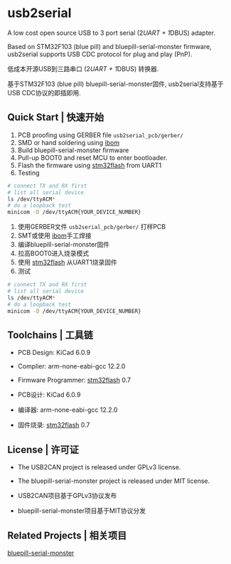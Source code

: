 # usb2serial

A low cost open source USB to 3 port serial (2*UART + 1*DBUS) adapter.

Based on STM32F103 (blue pill) and bluepill-serial-monster firmware, usb2serial supports USB CDC protocol for plug and play (PnP).

低成本开源USB到三路串口 (2*UART + 1*DBUS) 转换器. 

基于STM32F103 (blue pill) bluepill-serial-monster固件, usb2serial支持基于USB CDC协议的即插即用.

## Quick Start | 快速开始

1. PCB proofing using GERBER file `usb2serial_pcb/gerber/`
2. SMD or hand soldering using [ibom](usb2serial_pcb/bom/ibom.html)
3. Build bluepill-serial-monster firmware
4. Pull-up BOOT0 and reset MCU to enter bootloader.
5. Flash the firmware using [stm32flash](https://sourceforge.net/p/stm32flash) from UART1
6. Testing

```bash
# connect TX and RX first
# list all serial device
ls /dev/ttyACM*
# do a loopback test
minicom -D /dev/ttyACM{YOUR_DEVICE_NUMBER}
```

1. 使用GERBER文件 `usb2serial_pcb/gerber/` 打样PCB
2. SMT或使用 [ibom](usb2serial_pcb/bom/ibom.html)手工焊接
3. 编译bluepill-serial-monster固件
4. 拉高BOOT0进入烧录模式
5. 使用 [stm32flash](https://sourceforge.net/p/stm32flash) 从UART1烧录固件
6. 测试

```bash
# connect TX and RX first
# list all serial device
ls /dev/ttyACM*
# do a loopback test
minicom -D /dev/ttyACM{YOUR_DEVICE_NUMBER}
```

## Toolchains | 工具链

* PCB Design: KiCad 6.0.9
* Complier: arm-none-eabi-gcc 12.2.0
* Firmware Programmer: [stm32flash](https://sourceforge.net/p/stm32flash) 0.7

* PCB设计: KiCad 6.0.9
* 编译器: arm-none-eabi-gcc 12.2.0
* 固件烧录: [stm32flash](https://sourceforge.net/p/stm32flash) 0.7

## License | 许可证

* The USB2CAN project is released under GPLv3 license.

* The bluepill-serial-monster project is released under MIT license.

* USB2CAN项目基于GPLv3协议发布

* bluepill-serial-monster项目基于MIT协议分发

## Related Projects | 相关项目

[bluepill-serial-monster](https://github.com/r2axz/bluepill-serial-monster)